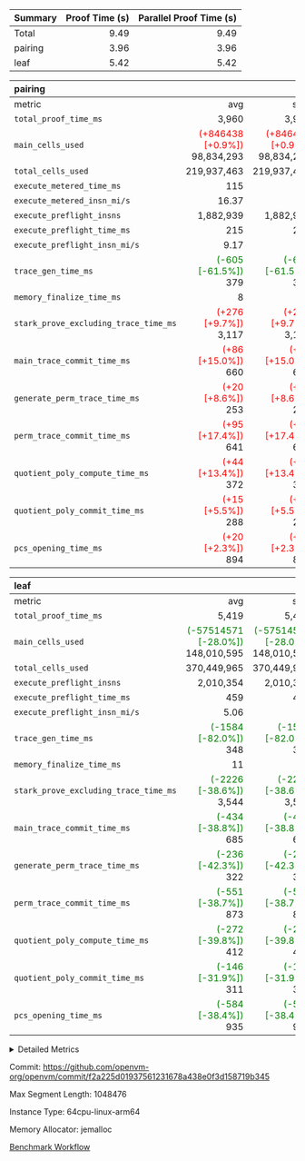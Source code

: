 | Summary | Proof Time (s) | Parallel Proof Time (s) |
|:---|---:|---:|
| Total |  9.49 |  9.49 |
| pairing |  3.96 |  3.96 |
| leaf |  5.42 |  5.42 |


| pairing |||||
|:---|---:|---:|---:|---:|
|metric|avg|sum|max|min|
| `total_proof_time_ms ` |  3,960 |  3,960 |  3,960 |  3,960 |
| `main_cells_used     ` | <span style='color: red'>(+846438 [+0.9%])</span> 98,834,293 | <span style='color: red'>(+846438 [+0.9%])</span> 98,834,293 | <span style='color: red'>(+846438 [+0.9%])</span> 98,834,293 | <span style='color: red'>(+846438 [+0.9%])</span> 98,834,293 |
| `total_cells_used    ` |  219,937,463 |  219,937,463 |  219,937,463 |  219,937,463 |
| `execute_metered_time_ms` |  115 | -          | -          | -          |
| `execute_metered_insn_mi/s` |  16.37 | -          |  16.37 |  16.37 |
| `execute_preflight_insns` |  1,882,939 |  1,882,939 |  1,882,939 |  1,882,939 |
| `execute_preflight_time_ms` |  215 |  215 |  215 |  215 |
| `execute_preflight_insn_mi/s` |  9.17 | -          |  9.17 |  9.17 |
| `trace_gen_time_ms   ` | <span style='color: green'>(-605 [-61.5%])</span> 379 | <span style='color: green'>(-605 [-61.5%])</span> 379 | <span style='color: green'>(-605 [-61.5%])</span> 379 | <span style='color: green'>(-605 [-61.5%])</span> 379 |
| `memory_finalize_time_ms` |  8 |  8 |  8 |  8 |
| `stark_prove_excluding_trace_time_ms` | <span style='color: red'>(+276 [+9.7%])</span> 3,117 | <span style='color: red'>(+276 [+9.7%])</span> 3,117 | <span style='color: red'>(+276 [+9.7%])</span> 3,117 | <span style='color: red'>(+276 [+9.7%])</span> 3,117 |
| `main_trace_commit_time_ms` | <span style='color: red'>(+86 [+15.0%])</span> 660 | <span style='color: red'>(+86 [+15.0%])</span> 660 | <span style='color: red'>(+86 [+15.0%])</span> 660 | <span style='color: red'>(+86 [+15.0%])</span> 660 |
| `generate_perm_trace_time_ms` | <span style='color: red'>(+20 [+8.6%])</span> 253 | <span style='color: red'>(+20 [+8.6%])</span> 253 | <span style='color: red'>(+20 [+8.6%])</span> 253 | <span style='color: red'>(+20 [+8.6%])</span> 253 |
| `perm_trace_commit_time_ms` | <span style='color: red'>(+95 [+17.4%])</span> 641 | <span style='color: red'>(+95 [+17.4%])</span> 641 | <span style='color: red'>(+95 [+17.4%])</span> 641 | <span style='color: red'>(+95 [+17.4%])</span> 641 |
| `quotient_poly_compute_time_ms` | <span style='color: red'>(+44 [+13.4%])</span> 372 | <span style='color: red'>(+44 [+13.4%])</span> 372 | <span style='color: red'>(+44 [+13.4%])</span> 372 | <span style='color: red'>(+44 [+13.4%])</span> 372 |
| `quotient_poly_commit_time_ms` | <span style='color: red'>(+15 [+5.5%])</span> 288 | <span style='color: red'>(+15 [+5.5%])</span> 288 | <span style='color: red'>(+15 [+5.5%])</span> 288 | <span style='color: red'>(+15 [+5.5%])</span> 288 |
| `pcs_opening_time_ms ` | <span style='color: red'>(+20 [+2.3%])</span> 894 | <span style='color: red'>(+20 [+2.3%])</span> 894 | <span style='color: red'>(+20 [+2.3%])</span> 894 | <span style='color: red'>(+20 [+2.3%])</span> 894 |

| leaf |||||
|:---|---:|---:|---:|---:|
|metric|avg|sum|max|min|
| `total_proof_time_ms ` |  5,419 |  5,419 |  5,419 |  5,419 |
| `main_cells_used     ` | <span style='color: green'>(-57514571 [-28.0%])</span> 148,010,595 | <span style='color: green'>(-57514571 [-28.0%])</span> 148,010,595 | <span style='color: green'>(-57514571 [-28.0%])</span> 148,010,595 | <span style='color: green'>(-57514571 [-28.0%])</span> 148,010,595 |
| `total_cells_used    ` |  370,449,965 |  370,449,965 |  370,449,965 |  370,449,965 |
| `execute_preflight_insns` |  2,010,354 |  2,010,354 |  2,010,354 |  2,010,354 |
| `execute_preflight_time_ms` |  459 |  459 |  459 |  459 |
| `execute_preflight_insn_mi/s` |  5.06 | -          |  5.06 |  5.06 |
| `trace_gen_time_ms   ` | <span style='color: green'>(-1584 [-82.0%])</span> 348 | <span style='color: green'>(-1584 [-82.0%])</span> 348 | <span style='color: green'>(-1584 [-82.0%])</span> 348 | <span style='color: green'>(-1584 [-82.0%])</span> 348 |
| `memory_finalize_time_ms` |  11 |  11 |  11 |  11 |
| `stark_prove_excluding_trace_time_ms` | <span style='color: green'>(-2226 [-38.6%])</span> 3,544 | <span style='color: green'>(-2226 [-38.6%])</span> 3,544 | <span style='color: green'>(-2226 [-38.6%])</span> 3,544 | <span style='color: green'>(-2226 [-38.6%])</span> 3,544 |
| `main_trace_commit_time_ms` | <span style='color: green'>(-434 [-38.8%])</span> 685 | <span style='color: green'>(-434 [-38.8%])</span> 685 | <span style='color: green'>(-434 [-38.8%])</span> 685 | <span style='color: green'>(-434 [-38.8%])</span> 685 |
| `generate_perm_trace_time_ms` | <span style='color: green'>(-236 [-42.3%])</span> 322 | <span style='color: green'>(-236 [-42.3%])</span> 322 | <span style='color: green'>(-236 [-42.3%])</span> 322 | <span style='color: green'>(-236 [-42.3%])</span> 322 |
| `perm_trace_commit_time_ms` | <span style='color: green'>(-551 [-38.7%])</span> 873 | <span style='color: green'>(-551 [-38.7%])</span> 873 | <span style='color: green'>(-551 [-38.7%])</span> 873 | <span style='color: green'>(-551 [-38.7%])</span> 873 |
| `quotient_poly_compute_time_ms` | <span style='color: green'>(-272 [-39.8%])</span> 412 | <span style='color: green'>(-272 [-39.8%])</span> 412 | <span style='color: green'>(-272 [-39.8%])</span> 412 | <span style='color: green'>(-272 [-39.8%])</span> 412 |
| `quotient_poly_commit_time_ms` | <span style='color: green'>(-146 [-31.9%])</span> 311 | <span style='color: green'>(-146 [-31.9%])</span> 311 | <span style='color: green'>(-146 [-31.9%])</span> 311 | <span style='color: green'>(-146 [-31.9%])</span> 311 |
| `pcs_opening_time_ms ` | <span style='color: green'>(-584 [-38.4%])</span> 935 | <span style='color: green'>(-584 [-38.4%])</span> 935 | <span style='color: green'>(-584 [-38.4%])</span> 935 | <span style='color: green'>(-584 [-38.4%])</span> 935 |



<details>
<summary>Detailed Metrics</summary>

|  | memory_to_vec_partition_time_ms | keygen_time_ms | app proof_time_ms | agg_layer_time_ms |
| --- | --- | --- | --- |
|  | 22 | 47 | 4,116 | 5,422 | 

| group | single_leaf_agg_time_ms | prove_segment_time_ms | num_children | memory_to_vec_partition_time_ms | fri.log_blowup | execute_metered_time_ms | execute_metered_insns | execute_metered_insn_mi/s | compute_user_public_values_proof_time_ms |
| --- | --- | --- | --- | --- | --- | --- | --- | --- | --- |
| leaf | 5,421 |  | 1 |  | 1 |  |  |  |  | 
| pairing |  | 3,960 |  | 6 | 1 | 115 | 1,882,939 | 16.37 | 37 | 

| group | air_name | quotient_deg | interactions | constraints |
| --- | --- | --- | --- | --- |
| leaf | AccessAdapterAir<2> | 2 | 5 | 12 | 
| leaf | AccessAdapterAir<4> | 2 | 5 | 12 | 
| leaf | AccessAdapterAir<8> | 2 | 5 | 12 | 
| leaf | FriReducedOpeningAir | 2 | 39 | 71 | 
| leaf | JalRangeCheckAir | 2 | 9 | 14 | 
| leaf | NativePoseidon2Air<BabyBearParameters>, 1> | 2 | 136 | 572 | 
| leaf | PhantomAir | 2 | 3 | 5 | 
| leaf | ProgramAir | 1 | 1 | 4 | 
| leaf | VariableRangeCheckerAir | 1 | 1 | 4 | 
| leaf | VmAirWrapper<AluNativeAdapterAir, FieldArithmeticCoreAir> | 2 | 15 | 27 | 
| leaf | VmAirWrapper<BranchNativeAdapterAir, BranchEqualCoreAir<1> | 2 | 11 | 25 | 
| leaf | VmAirWrapper<NativeAdapterAir<2, 0>, PublicValuesCoreAir> | 2 | 11 | 30 | 
| leaf | VmAirWrapper<NativeLoadStoreAdapterAir<1>, NativeLoadStoreCoreAir<1> | 2 | 15 | 20 | 
| leaf | VmAirWrapper<NativeLoadStoreAdapterAir<4>, NativeLoadStoreCoreAir<4> | 2 | 15 | 20 | 
| leaf | VmAirWrapper<NativeVectorizedAdapterAir<4>, FieldExtensionCoreAir> | 2 | 15 | 27 | 
| leaf | VmConnectorAir | 2 | 5 | 11 | 
| leaf | VolatileBoundaryAir | 2 | 7 | 19 | 
| pairing | AccessAdapterAir<16> | 2 | 5 | 12 | 
| pairing | AccessAdapterAir<2> | 2 | 5 | 12 | 
| pairing | AccessAdapterAir<32> | 2 | 5 | 12 | 
| pairing | AccessAdapterAir<4> | 2 | 5 | 12 | 
| pairing | AccessAdapterAir<8> | 2 | 5 | 12 | 
| pairing | BitwiseOperationLookupAir<8> | 2 | 2 | 4 | 
| pairing | MemoryMerkleAir<8> | 2 | 4 | 39 | 
| pairing | PersistentBoundaryAir<8> | 2 | 3 | 7 | 
| pairing | PhantomAir | 2 | 3 | 5 | 
| pairing | Poseidon2PeripheryAir<BabyBearParameters>, 1> | 2 | 1 | 286 | 
| pairing | ProgramAir | 1 | 1 | 4 | 
| pairing | RangeTupleCheckerAir<2> | 1 | 1 | 4 | 
| pairing | Rv32HintStoreAir | 2 | 18 | 28 | 
| pairing | VariableRangeCheckerAir | 1 | 1 | 4 | 
| pairing | VmAirWrapper<Rv32BaseAluAdapterAir, BaseAluCoreAir<4, 8> | 2 | 20 | 37 | 
| pairing | VmAirWrapper<Rv32BaseAluAdapterAir, LessThanCoreAir<4, 8> | 2 | 18 | 40 | 
| pairing | VmAirWrapper<Rv32BaseAluAdapterAir, ShiftCoreAir<4, 8> | 2 | 24 | 91 | 
| pairing | VmAirWrapper<Rv32BranchAdapterAir, BranchEqualCoreAir<4> | 2 | 11 | 20 | 
| pairing | VmAirWrapper<Rv32BranchAdapterAir, BranchLessThanCoreAir<4, 8> | 2 | 13 | 35 | 
| pairing | VmAirWrapper<Rv32CondRdWriteAdapterAir, Rv32JalLuiCoreAir> | 2 | 10 | 18 | 
| pairing | VmAirWrapper<Rv32IsEqualModAdapterAir<2, 1, 32, 32>, ModularIsEqualCoreAir<32, 4, 8> | 2 | 25 | 225 | 
| pairing | VmAirWrapper<Rv32JalrAdapterAir, Rv32JalrCoreAir> | 2 | 16 | 20 | 
| pairing | VmAirWrapper<Rv32LoadStoreAdapterAir, LoadSignExtendCoreAir<4, 8> | 2 | 18 | 33 | 
| pairing | VmAirWrapper<Rv32LoadStoreAdapterAir, LoadStoreCoreAir<4> | 2 | 17 | 40 | 
| pairing | VmAirWrapper<Rv32MultAdapterAir, DivRemCoreAir<4, 8> | 2 | 25 | 84 | 
| pairing | VmAirWrapper<Rv32MultAdapterAir, MulHCoreAir<4, 8> | 2 | 24 | 31 | 
| pairing | VmAirWrapper<Rv32MultAdapterAir, MultiplicationCoreAir<4, 8> | 2 | 19 | 19 | 
| pairing | VmAirWrapper<Rv32RdWriteAdapterAir, Rv32AuipcCoreAir> | 2 | 12 | 14 | 
| pairing | VmAirWrapper<Rv32VecHeapAdapterAir<1, 2, 2, 32, 32>, FieldExpressionCoreAir> | 2 | 415 | 480 | 
| pairing | VmAirWrapper<Rv32VecHeapAdapterAir<2, 1, 1, 32, 32>, FieldExpressionCoreAir> | 2 | 158 | 190 | 
| pairing | VmAirWrapper<Rv32VecHeapAdapterAir<2, 2, 2, 32, 32>, FieldExpressionCoreAir> | 2 | 428 | 457 | 
| pairing | VmConnectorAir | 2 | 5 | 11 | 

| group | air_name | idx | rows | prep_cols | perm_cols | main_cols | cells |
| --- | --- | --- | --- | --- | --- | --- | --- |
| leaf | AccessAdapterAir<2> | 0 | 1,048,576 |  | 16 | 11 | 28,311,552 | 
| leaf | AccessAdapterAir<4> | 0 | 524,288 |  | 16 | 13 | 15,204,352 | 
| leaf | AccessAdapterAir<8> | 0 | 16,384 |  | 16 | 17 | 540,672 | 
| leaf | FriReducedOpeningAir | 0 | 1,048,576 |  | 84 | 27 | 116,391,936 | 
| leaf | JalRangeCheckAir | 0 | 65,536 |  | 28 | 12 | 2,621,440 | 
| leaf | NativePoseidon2Air<BabyBearParameters>, 1> | 0 | 131,072 |  | 312 | 398 | 93,061,120 | 
| leaf | PhantomAir | 0 | 32,768 |  | 12 | 6 | 589,824 | 
| leaf | ProgramAir | 0 | 524,288 |  | 8 | 10 | 9,437,184 | 
| leaf | VariableRangeCheckerAir | 0 | 262,144 | 2 | 8 | 1 | 2,359,296 | 
| leaf | VmAirWrapper<AluNativeAdapterAir, FieldArithmeticCoreAir> | 0 | 1,048,576 |  | 36 | 29 | 68,157,440 | 
| leaf | VmAirWrapper<BranchNativeAdapterAir, BranchEqualCoreAir<1> | 0 | 262,144 |  | 28 | 23 | 13,369,344 | 
| leaf | VmAirWrapper<NativeAdapterAir<2, 0>, PublicValuesCoreAir> | 0 | 64 |  | 28 | 27 | 3,520 | 
| leaf | VmAirWrapper<NativeLoadStoreAdapterAir<1>, NativeLoadStoreCoreAir<1> | 0 | 524,288 |  | 40 | 21 | 31,981,568 | 
| leaf | VmAirWrapper<NativeLoadStoreAdapterAir<4>, NativeLoadStoreCoreAir<4> | 0 | 131,072 |  | 40 | 27 | 8,781,824 | 
| leaf | VmAirWrapper<NativeVectorizedAdapterAir<4>, FieldExtensionCoreAir> | 0 | 262,144 |  | 36 | 38 | 19,398,656 | 
| leaf | VmConnectorAir | 0 | 2 | 1 | 16 | 5 | 42 | 
| leaf | VolatileBoundaryAir | 0 | 262,144 |  | 20 | 12 | 8,388,608 | 

| group | air_name | segment | rows | prep_cols | perm_cols | main_cols | cells |
| --- | --- | --- | --- | --- | --- | --- | --- |
| pairing | AccessAdapterAir<16> | 0 | 262,144 |  | 16 | 25 | 10,747,904 | 
| pairing | AccessAdapterAir<32> | 0 | 131,072 |  | 16 | 41 | 7,471,104 | 
| pairing | AccessAdapterAir<8> | 0 | 524,288 |  | 16 | 17 | 17,301,504 | 
| pairing | BitwiseOperationLookupAir<8> | 0 | 65,536 | 3 | 8 | 2 | 655,360 | 
| pairing | MemoryMerkleAir<8> | 0 | 32,768 |  | 16 | 32 | 1,572,864 | 
| pairing | PersistentBoundaryAir<8> | 0 | 32,768 |  | 12 | 20 | 1,048,576 | 
| pairing | PhantomAir | 0 | 1 |  | 12 | 6 | 18 | 
| pairing | Poseidon2PeripheryAir<BabyBearParameters>, 1> | 0 | 32,768 |  | 8 | 300 | 10,092,544 | 
| pairing | ProgramAir | 0 | 32,768 |  | 8 | 10 | 589,824 | 
| pairing | RangeTupleCheckerAir<2> | 0 | 524,288 | 2 | 8 | 1 | 4,718,592 | 
| pairing | Rv32HintStoreAir | 0 | 256 |  | 44 | 32 | 19,456 | 
| pairing | VariableRangeCheckerAir | 0 | 262,144 | 2 | 8 | 1 | 2,359,296 | 
| pairing | VmAirWrapper<Rv32BaseAluAdapterAir, BaseAluCoreAir<4, 8> | 0 | 1,048,576 |  | 52 | 36 | 92,274,688 | 
| pairing | VmAirWrapper<Rv32BaseAluAdapterAir, LessThanCoreAir<4, 8> | 0 | 65,536 |  | 40 | 37 | 5,046,272 | 
| pairing | VmAirWrapper<Rv32BaseAluAdapterAir, ShiftCoreAir<4, 8> | 0 | 2,048 |  | 52 | 53 | 215,040 | 
| pairing | VmAirWrapper<Rv32BranchAdapterAir, BranchEqualCoreAir<4> | 0 | 262,144 |  | 28 | 26 | 14,155,776 | 
| pairing | VmAirWrapper<Rv32BranchAdapterAir, BranchLessThanCoreAir<4, 8> | 0 | 131,072 |  | 32 | 32 | 8,388,608 | 
| pairing | VmAirWrapper<Rv32CondRdWriteAdapterAir, Rv32JalLuiCoreAir> | 0 | 8,192 |  | 28 | 18 | 376,832 | 
| pairing | VmAirWrapper<Rv32IsEqualModAdapterAir<2, 1, 32, 32>, ModularIsEqualCoreAir<32, 4, 8> | 0 | 32 |  | 56 | 166 | 7,104 | 
| pairing | VmAirWrapper<Rv32JalrAdapterAir, Rv32JalrCoreAir> | 0 | 65,536 |  | 36 | 28 | 4,194,304 | 
| pairing | VmAirWrapper<Rv32LoadStoreAdapterAir, LoadStoreCoreAir<4> | 0 | 1,048,576 |  | 52 | 41 | 97,517,568 | 
| pairing | VmAirWrapper<Rv32MultAdapterAir, MulHCoreAir<4, 8> | 0 | 256 |  | 72 | 39 | 28,416 | 
| pairing | VmAirWrapper<Rv32MultAdapterAir, MultiplicationCoreAir<4, 8> | 0 | 512 |  | 52 | 31 | 42,496 | 
| pairing | VmAirWrapper<Rv32RdWriteAdapterAir, Rv32AuipcCoreAir> | 0 | 32,768 |  | 28 | 20 | 1,572,864 | 
| pairing | VmAirWrapper<Rv32VecHeapAdapterAir<2, 1, 1, 32, 32>, FieldExpressionCoreAir> | 0 | 1,024 |  | 320 | 263 | 596,992 | 
| pairing | VmAirWrapper<Rv32VecHeapAdapterAir<2, 2, 2, 32, 32>, FieldExpressionCoreAir> | 0 | 16,384 |  | 604 | 497 | 18,038,784 | 
| pairing | VmConnectorAir | 0 | 2 | 1 | 16 | 5 | 42 | 

| group | idx | trace_gen_time_ms | total_proof_time_ms | total_cells_used | total_cells | system_trace_gen_time_ms | stark_prove_excluding_trace_time_ms | single_trace_gen_time_ms | quotient_poly_compute_time_ms | quotient_poly_commit_time_ms | perm_trace_commit_time_ms | pcs_opening_time_ms | memory_finalize_time_ms | main_trace_commit_time_ms | main_cells_used | generate_perm_trace_time_ms | execute_preflight_time_ms | execute_preflight_insns | execute_preflight_insn_mi/s |
| --- | --- | --- | --- | --- | --- | --- | --- | --- | --- | --- | --- | --- | --- | --- | --- | --- | --- | --- | --- |
| leaf | 0 | 348 | 5,419 | 370,449,965 | 418,598,378 | 348 | 3,544 | 0 | 412 | 311 | 873 | 935 | 11 | 685 | 148,010,595 | 322 | 459 | 2,010,354 | 5.06 | 

| group | idx | trace_height_constraint | weighted_sum | threshold |
| --- | --- | --- | --- | --- |
| leaf | 0 | 0 | 7,274,628 | 2,013,265,921 | 
| leaf | 0 | 1 | 45,531,392 | 2,013,265,921 | 
| leaf | 0 | 2 | 3,637,314 | 2,013,265,921 | 
| leaf | 0 | 3 | 44,859,652 | 2,013,265,921 | 
| leaf | 0 | 4 | 262,144 | 2,013,265,921 | 
| leaf | 0 | 5 | 102,351,562 | 2,013,265,921 | 

| group | segment | trace_gen_time_ms | total_proof_time_ms | total_cells_used | total_cells | system_trace_gen_time_ms | stark_prove_excluding_trace_time_ms | single_trace_gen_time_ms | quotient_poly_compute_time_ms | quotient_poly_commit_time_ms | perm_trace_commit_time_ms | pcs_opening_time_ms | memory_to_vec_partition_time_ms | memory_finalize_time_ms | main_trace_commit_time_ms | main_cells_used | generate_perm_trace_time_ms | execute_preflight_time_ms | execute_preflight_insns | execute_preflight_insn_mi/s |
| --- | --- | --- | --- | --- | --- | --- | --- | --- | --- | --- | --- | --- | --- | --- | --- | --- | --- | --- | --- | --- |
| pairing | 0 | 379 | 3,960 | 219,937,463 | 304,931,516 | 379 | 3,117 | 0 | 372 | 288 | 641 | 894 | 7 | 8 | 660 | 98,834,293 | 253 | 215 | 1,882,939 | 9.17 | 

| group | segment | trace_height_constraint | weighted_sum | threshold |
| --- | --- | --- | --- | --- |
| pairing | 0 | 0 | 5,382,342 | 2,013,265,921 | 
| pairing | 0 | 1 | 18,152,512 | 2,013,265,921 | 
| pairing | 0 | 2 | 2,691,171 | 2,013,265,921 | 
| pairing | 0 | 3 | 25,000,068 | 2,013,265,921 | 
| pairing | 0 | 4 | 131,072 | 2,013,265,921 | 
| pairing | 0 | 5 | 65,536 | 2,013,265,921 | 
| pairing | 0 | 6 | 6,016,192 | 2,013,265,921 | 
| pairing | 0 | 7 | 4,096 | 2,013,265,921 | 
| pairing | 0 | 8 | 58,426,029 | 2,013,265,921 | 

</details>


Commit: https://github.com/openvm-org/openvm/commit/f2a225d01937561231678a438e0f3d158719b345

Max Segment Length: 1048476

Instance Type: 64cpu-linux-arm64

Memory Allocator: jemalloc

[Benchmark Workflow](https://github.com/openvm-org/openvm/actions/runs/17059381111)

